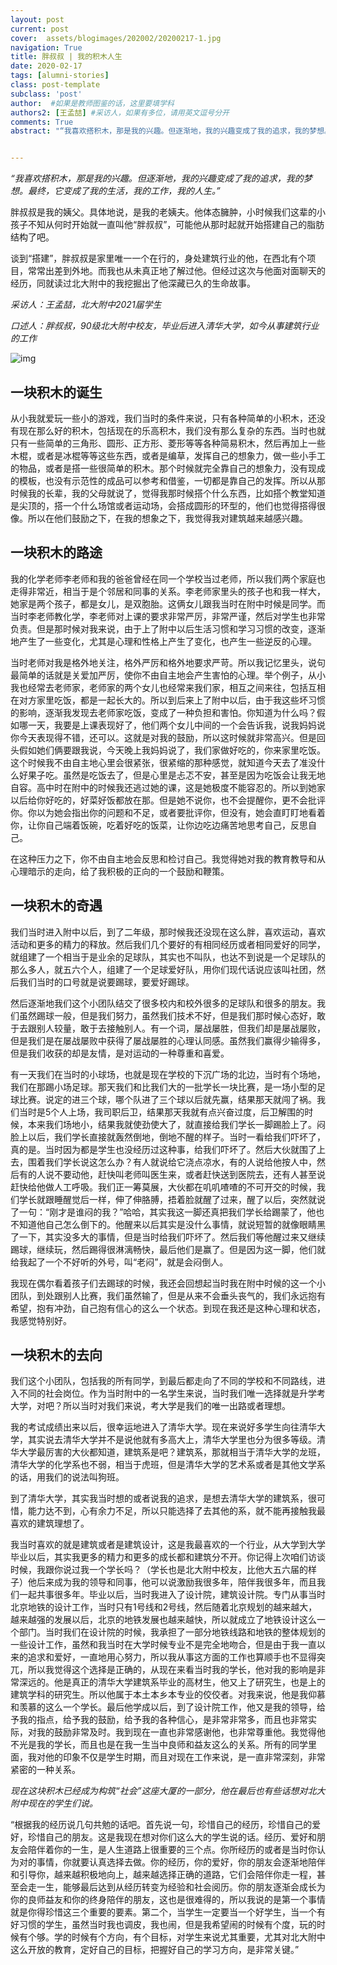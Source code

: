 ```yaml
---
layout: post
current: post
cover:  assets/blogimages/202002/20200217-1.jpg
navigation: True
title: 胖叔叔 | 我的积木人生
date: 2020-02-17
tags: [alumni-stories]
class: post-template
subclass: 'post'
author:  #如果是教师图鉴的话，这里要填学科
authors2: [王孟喆] #采访人，如果有多位，请用英文逗号分开
comments: True
abstract: "“我喜欢搭积木，那是我的兴趣。但逐渐地，我的兴趣变成了我的追求，我的梦想。最终，它变成了我的生活，我的工作，我的人生。”"


---
```


*“我喜欢搭积木，那是我的兴趣。但逐渐地，我的兴趣变成了我的追求，我的梦想。最终，它变成了我的生活，我的工作，我的人生。”*



胖叔叔是我的姨父。具体地说，是我的老姨夫。他体态臃肿，小时候我们这辈的小孩子不知从何时开始就一直叫他“胖叔叔”，可能他从那时起就开始搭建自己的脂肪结构了吧。

谈到“搭建”，胖叔叔是家里唯一一个在行的，身处建筑行业的他，在西北有个项目，常常出差到外地。而我也从未真正地了解过他。但经过这次与他面对面聊天的经历，同就读过北大附中的我挖掘出了他深藏已久的生命故事。



*采访人：王孟喆，北大附中2021届学生*

*口述人：胖叔叔，90级北大附中校友，毕业后进入清华大学，如今从事建筑行业的工作* 


![img]({{site.baseurl}}assets/blogimages/202002/20200217-1.jpg)

## **一块积木的诞生**


从小我就爱玩一些小的游戏，我们当时的条件来说，只有各种简单的小积木，还没有现在那么好的积木，包括现在的乐高积木，我们没有那么复杂的东西。当时也就只有一些简单的三角形、圆形、正方形、菱形等等各种简易积木，然后再加上一些木棍，或者是冰棍等等这些东西，或者是编草，发挥自己的想象力，做一些小手工的物品，或者是搭一些很简单的积木。那个时候就完全靠自己的想象力，没有现成的模板，也没有示范性的成品可以参考和借鉴，一切都是靠自己的发挥。所以从那时候我的长辈，我的父母就说了，觉得我那时候搭个什么东西，比如搭个教堂知道是尖顶的，搭一个什么场馆或者运动场，会搭成圆形的环型的，他们也觉得搭得很像。所以在他们鼓励之下，在我的想象之下，我觉得我对建筑越来越感兴趣。

## **一块积木的路途**

我的化学老师李老师和我的爸爸曾经在同一个学校当过老师，所以我们两个家庭也走得非常近，相当于是个邻居和同事的关系。李老师家里头的孩子也和我一样大，她家是两个孩子，都是女儿，是双胞胎。这俩女儿跟我当时在附中时候是同学。而当时李老师教化学，李老师对上课的要求非常严厉，非常严谨，然后对学生也非常负责。但是那时候对我来说，由于上了附中以后生活习惯和学习习惯的改变，逐渐地产生了一些变化，尤其是心理和性格上产生了变化，也产生一些逆反的心理。

 

当时老师对我是格外地关注，格外严厉和格外地要求严苛。所以我记忆里头，说句最简单的话就是关爱加严厉，使你不由自主地会产生害怕的心理。举个例子，从小我也经常去老师家，老师家的两个女儿也经常来我们家，相互之间来往，包括互相在对方家里吃饭，都是一起长大的。所以到后来上了附中以后，由于我这些坏习惯的影响，逐渐我发现去老师家吃饭，变成了一种负担和害怕。你知道为什么吗？假如哪一天，我要是上课表现好了，他们两个女儿中间的一个会告诉我，说我妈妈说你今天表现得不错，还可以。这就是对我的鼓励，所以这时候就非常高兴。但是回头假如她们俩要跟我说，今天晚上我妈妈说了，我们家做好吃的，你来家里吃饭。这个时候我不由自主地心里会很紧张，很紧缩的那种感觉，就知道今天去了准没什么好果子吃。虽然是吃饭去了，但是心里是忐忑不安，甚至是因为吃饭会让我无地自容。高中时在附中的时候我还逃过她的课，这是她极度不能容忍的。所以到她家以后给你好吃的，好菜好饭都放在那。但是她不说你，也不会提醒你，更不会批评你。你以为她会指出你的问题和不足，或者要批评你，但没有，她会直盯盯地看着你，让你自己端着饭碗，吃着好吃的饭菜，让你边吃边痛苦地思考自己，反思自己。

 

在这种压力之下，你不由自主地会反思和检讨自己。我觉得她对我的教育教导和从心理暗示的走向，给了我积极的正向的一个鼓励和鞭策。

## **一块积木的奇遇**

我们当时进入附中以后，到了二年级，那时候我还没现在这么胖，喜欢运动，喜欢活动和更多的精力的释放。然后我们几个要好的有相同经历或者相同爱好的同学，就组建了一个相当于是业余的足球队，其实也不叫队，也达不到说是一个足球队的那么多人，就五六个人，组建了一个足球爱好队，用你们现代话说应该叫社团，然后我们当时的口号就是说要踢球，要爱好踢球。

 

然后逐渐地我们这个小团队结交了很多校内和校外很多的足球队和很多的朋友。我们虽然踢球一般，但是我们努力，虽然我们技术不好，但是我们那时候心态好，敢于去跟别人较量，敢于去接触别人。有一个词，屡战屡胜，但我们却是屡战屡败，但是我们是在屡战屡败中获得了屡战屡胜的心理认同感。虽然我们赢得少输得多，但是我们收获的却是友情，是对运动的一种尊重和喜爱。

 

有一天我们在当时的小球场，也就是现在学校的下沉广场的北边，当时有个场地，我们在那踢小场足球。那天我们和比我们大的一批学长一块比赛，是一场小型的足球比赛。说定的进三个球，哪个队进了三个球以后就先赢，结果那天就闯了祸。我们当时是5个人上场，我司职后卫，结果那天我就有点兴奋过度，后卫解围的时候，本来我们场地小，结果我就使劲使大了，就直接给我们学长一脚踢脸上了。闷脸上以后，我们学长直接就轰然倒地，倒地不醒的样子。当时一看给我们吓坏了，真的是。当时因为都是学生也没经历过这种事，给我们吓坏了。然后大伙就围了上去，围着我们学长说这怎么办？有人就说给它浇点凉水，有的人说给他按人中，然后有的人说不要动他，赶快叫老师叫医生来，或者赶快送到医院去，还有人甚至说赶快给他做人工呼吸。我们正一筹莫展，大伙都在叽叽喳喳的不可开交的时候，我们学长就跟睡醒觉后一样，伸了伸胳膊，捂着脸就醒了过来，醒了以后，突然就说了一句：“刚才是谁闷的我？”哈哈，其实我这一脚还真把我们学长给踢蒙了，他也不知道他自己怎么倒下的。他醒来以后其实是没什么事情，就说短暂的就像眼睛黑了一下，其实没多大的事情，但是当时给我们吓坏了。然后我们等他醒过来又继续踢球，继续玩，然后踢得很淋漓畅快，最后他们是赢了。但是因为这一脚，他们就给我起了一个不好听的外号，叫“老闷”，就是会闷倒人。

 

我现在偶尔看着孩子们去踢球的时候，我还会回想起当时我在附中时候的这一个小团队，到处跟别人比赛，我们虽然输了，但是从来不会垂头丧气的，我们永远抱有希望，抱有冲劲，自己抱有信心的这么一个状态。到现在我还是这种心理和状态，我感觉特别好。

## **一块积木的去向**

我们这个小团队，包括我的所有同学，到最后都走向了不同的学校和不同路线，进入不同的社会岗位。作为当时附中的一名学生来说，当时我们唯一选择就是升学考大学，对吧？所以当时对我们来说，考大学是我们的唯一出路或者理想。

 

我的考试成绩出来以后，很幸运地进入了清华大学。现在来说好多学生向往清华大学，其实说去清华大学并不是说他就有多高大上，清华大学里也分为很多等级。清华大学最厉害的大伙都知道，建筑系是吧？建筑系，那就相当于清华大学的龙班，清华大学的化学系也不弱，相当于虎班，但是清华大学的艺术系或者是其他文学系的话，用我们的说法叫狗班。

 

到了清华大学，其实我当时想的或者说我的追求，是想去清华大学的建筑系，很可惜，能力达不到，心有余力不足，所以只能选择了去其他的系，就不能再接触我最喜欢的建筑理想了。

 

我当时喜欢的就是建筑或者是建筑设计，这是我最喜欢的一个行业，从大学到大学毕业以后，其实我更多的精力和更多的成长都和建筑分不开。你记得上次咱们访谈时候，我跟你说过我一个学长吗？（学长也是北大附中校友，比他大五六届的样子）他后来成为我的领导和同事，他可以说激励我很多年，陪伴我很多年，而且我们一起共事很多年。毕业以后，当时我进入了设计院，建筑设计院。专门从事当时北京地铁的设计工作，当时只有1号线和2号线，然后随着北京规划的越来越大，越来越强的发展以后，北京的地铁发展也越来越快，所以就成立了地铁设计这么一个部门。当时我们在设计院的时候，我承担了一部分地铁线路和地铁的整体规划的一些设计工作，虽然和我当时在大学时候专业不是完全地吻合，但是由于我一直以来的追求和爱好，一直地用心努力，所以我从事这方面的工作也算顺手也不显得突兀，所以我觉得这个选择是正确的，从现在来看当时我的学长，他对我的影响是非常深远的。他是真正的清华大学建筑系毕业的高材生，他又上了研究生，也是上的建筑学科的研究生。所以他属于本土本乡本专业的佼佼者。对我来说，他是我仰慕和羡慕的这么一个学长。最后他学成以后，到了设计院工作，他又是我的领导，给予我的指点，给予我的鼓励，给予我的各种信心，是非常非常多，而且也非常实际，对我的鼓励非常及时。我到现在一直也非常感谢他，也非常尊重他。我觉得他不光是我的学长，而且也是在我一生当中良师和益友这么的关系。所有的同学里面，我对他的印象不仅是学生时期，而且对现在工作来说，是一直非常深刻，非常紧密的一种关系。

 

*现在这块积木已经成为构筑“社会”这座大厦的一部分，他在最后也有些话想对北大附中现在的学生们说。*

 

“根据我的经历说几句共勉的话吧。首先说一句，珍惜自己的经历，珍惜自己的爱好，珍惜自己的朋友。这是我现在想对你们这么大的学生说的话。经历、爱好和朋友会陪伴着你的一生，是人生道路上很重要的三个点。你所经历的或者是当时你认为对的事情，你就要认真选择去做。你的经历，你的爱好，你的朋友会逐渐地陪伴和引导你，越来越积极地向上，越来越选择正确的道路，它们会陪伴你走一程，甚至会走一生，能够最后达到从经历转变为经验和社会阅历。你的朋友逐渐会成长为你的良师益友和你的终身陪伴的朋友，这也是很难得的，所以我说的是第一个事情就是你得珍惜这三个重要的要素。第二个，当学生一定要当一个好学生，当一个有好习惯的学生，虽然当时我也调皮，我也闹，但是我希望闹的时候有个度，玩的时候有个够。学的时候有个方向，有个目标，对学生来说尤其重要，尤其对北大附中这么开放的教育，定好自己的目标，把握好自己的学习方向，是非常关键。”




